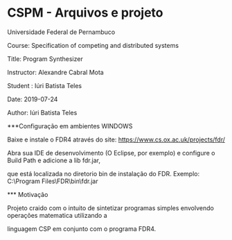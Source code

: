 # CSPM - Arquivos e projeto

Universidade Federal de Pernambuco

Course: Specification of competing and distributed systems

Title: Program Synthesizer

Instructor: Alexandre Cabral Mota

Student : Iúri Batista Teles

Date: 2019-07-24

Author: Iúri Batista Teles

***Configuração em ambientes WINDOWS

Baixe e instale o FDR4 através do site: https://www.cs.ox.ac.uk/projects/fdr/

Abra sua IDE de desenvolvimento (O Eclipse, por exemplo) e configure o Build Path e adicione a lib fdr.jar,


que está localizada no diretorio bin de instalação do FDR. 
Exemplo: C:\Program Files\FDR\bin\fdr.jar

*** Motivação

Projeto craido com o intuito de sintetizar programas simples envolvendo operações matematica utilizando a 

linguagem CSP em conjunto com o programa FDR4.
